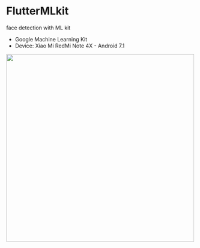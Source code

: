 # FlutterMLkit
face detection with ML kit

- Google Machine Learning Kit
- Device: Xiao Mi RedMi Note 4X - Android 7.1

<img src="screenshots/filename (1).gif" height="500em">

